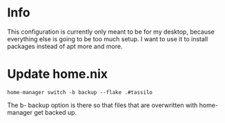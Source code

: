 # Info

This configuration is currently only meant to be for my desktop, because everything else is going to be too much setup. I want to use it to install packages instead of apt more and more.
# Update home.nix

``` shell
home-manager switch -b backup --flake .#tassilo
```

The b- backup option is there so that files that are overwritten with home-manager get backed up.


